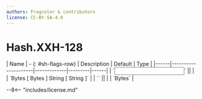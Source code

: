 ```yaml
---
authors: Fragcolor & contributors
license: CC-BY-SA-4.0
---
```



# Hash.XXH-128

<div class="sh-parameters" markdown="1">
| Name | - {: #sh-flags-row} | Description | Default | Type |
|------|---------------------|-------------|---------|------|
| `<input>` || | | `Bytes [ Bytes ] String [ String ]` |
| `<output>` || | | `Bytes` |

</div>



--8<-- "includes/license.md"

